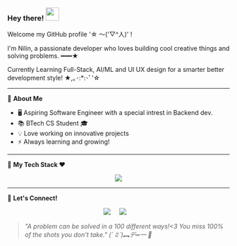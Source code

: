 ### Hey there! <img src="https://media.giphy.com/media/hvRJCLFzcasrR4ia7z/giphy.gif" width="30px">

Welcome my GitHub profile '☆ ～('▽^人)' ! 

I'm Nilin, a passionate developer who loves building cool creative things and solving problems. ━━━★

Currently Learning Full-Stack, AI/ML and UI UX design for a smarter better development style! ★,｡･:*:･ﾟ’☆

---

🌟 **About Me**
- 🖥️ Aspiring Software Engineer with a special intrest in Backend dev.
- 📚 BTech CS Student 🎓
- 💡 Love working on innovative projects
- ⚡ Always learning and growing!

---

🔧 **My Tech Stack ❤️**
<div align="center">
  <img src="https://skillicons.dev/icons?i=python,java,c,mysql,express,mongodb,&theme=light" />
</div>

---


💬 **Let's Connect!**
<p align="center">
  <a target="_blank"href="https://www.linkedin.com/in/nilin-rose/"><img src="https://img.shields.io/badge/linkedin-%230077B5.svg?&style=for-the-badge&logo=linkedin&logoColor=white" /></a>&nbsp;&nbsp;&nbsp;&nbsp;
  <a href="mailto:nilinr0@gmail.com?subject=Hello%20Ileri,%20From%20Github"><img src="https://img.shields.io/badge/gmail-%23D14836.svg?&style=for-the-badge&logo=gmail&logoColor=white" /></a>&nbsp;&nbsp;&nbsp;&nbsp;
</p>

> _"A problem can be solved in a 100 different ways!<3
You miss 100% of the shots you don't take." (` ﾛ ´)︻デ═一 💪_

